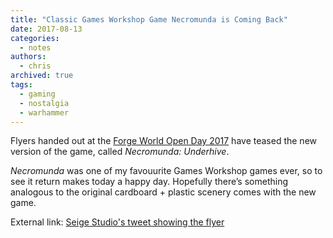 ```yaml
---
title: "Classic Games Workshop Game Necromunda is Coming Back"
date: 2017-08-13
categories:
  - notes
authors:
  - chris
archived: true
tags:
  - gaming
  - nostalgia
  - warhammer
---
```


Flyers handed out at the [Forge World Open Day 2017](https://www.warhammer-community.com/2017/08/13/forge-world-open-day-live-blog/) have teased the new version of the game, called _Necromunda: Underhive_.

_Necromunda_ was one of my favouurite Games Workshop games ever, so to see it return makes today a happy day. Hopefully there’s something analogous to the original cardboard + plastic scenery comes with the new game.

External link: [Seige Studio's tweet showing the flyer](https://twitter.com/SiegeStudios/status/896653943069179904 "external link")
